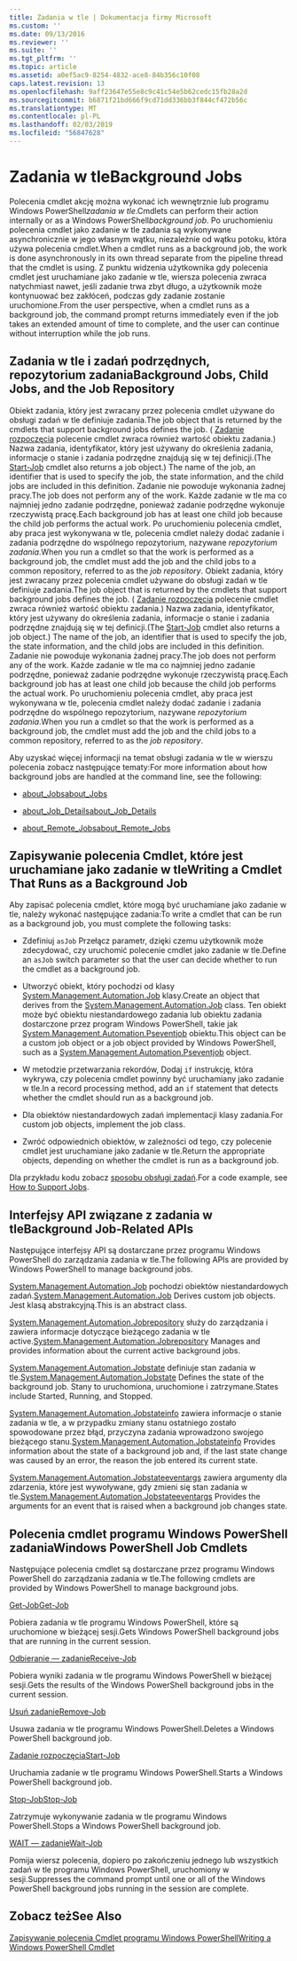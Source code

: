 ```yaml
---
title: Zadania w tle | Dokumentacja firmy Microsoft
ms.custom: ''
ms.date: 09/13/2016
ms.reviewer: ''
ms.suite: ''
ms.tgt_pltfrm: ''
ms.topic: article
ms.assetid: a0ef5ac9-8254-4832-ace8-84b356c10f08
caps.latest.revision: 13
ms.openlocfilehash: 9aff23647e55e8c9c41c54e5b62cedc15fb28a2d
ms.sourcegitcommit: b6871f21bd666f9cd71dd336bb3f844cf472b56c
ms.translationtype: MT
ms.contentlocale: pl-PL
ms.lasthandoff: 02/03/2019
ms.locfileid: "56847628"
---
```

# <a name="background-jobs"></a><span data-ttu-id="9359e-102">Zadania w tle</span><span class="sxs-lookup"><span data-stu-id="9359e-102">Background Jobs</span></span>

<span data-ttu-id="9359e-103">Polecenia cmdlet akcję można wykonać ich wewnętrznie lub programu Windows PowerShell*zadania w tle*.</span><span class="sxs-lookup"><span data-stu-id="9359e-103">Cmdlets can perform their action internally or as a Windows PowerShell*background job*.</span></span> <span data-ttu-id="9359e-104">Po uruchomieniu polecenia cmdlet jako zadanie w tle zadania są wykonywane asynchronicznie w jego własnym wątku, niezależnie od wątku potoku, która używa polecenia cmdlet.</span><span class="sxs-lookup"><span data-stu-id="9359e-104">When a cmdlet runs as a background job, the work is done asynchronously in its own thread separate from the pipeline thread that the cmdlet is using.</span></span> <span data-ttu-id="9359e-105">Z punktu widzenia użytkownika gdy polecenia cmdlet jest uruchamiane jako zadanie w tle, wiersza polecenia zwraca natychmiast nawet, jeśli zadanie trwa zbyt długo, a użytkownik może kontynuować bez zakłóceń, podczas gdy zadanie zostanie uruchomione.</span><span class="sxs-lookup"><span data-stu-id="9359e-105">From the user perspective, when a cmdlet runs as a background job, the command prompt returns immediately even if the job takes an extended amount of time to complete, and the user can continue without interruption while the job runs.</span></span>

## <a name="background-jobs-child-jobs-and-the-job-repository"></a><span data-ttu-id="9359e-106">Zadania w tle i zadań podrzędnych, repozytorium zadania</span><span class="sxs-lookup"><span data-stu-id="9359e-106">Background Jobs, Child Jobs, and the Job Repository</span></span>

<span data-ttu-id="9359e-107">Obiekt zadania, który jest zwracany przez polecenia cmdlet używane do obsługi zadań w tle definiuje zadania.</span><span class="sxs-lookup"><span data-stu-id="9359e-107">The job object that is returned by the cmdlets that support background jobs defines the job.</span></span> <span data-ttu-id="9359e-108">( [Zadanie rozpoczęcia](/powershell/module/Microsoft.PowerShell.Core/Start-Job) polecenie cmdlet zwraca również wartość obiektu zadania.) Nazwa zadania, identyfikator, który jest używany do określenia zadania, informacje o stanie i zadania podrzędne znajdują się w tej definicji.</span><span class="sxs-lookup"><span data-stu-id="9359e-108">(The [Start-Job](/powershell/module/Microsoft.PowerShell.Core/Start-Job) cmdlet also returns a job object.) The name of the job, an identifier that is used to specify the job, the state information, and the child jobs are included in this definition.</span></span> <span data-ttu-id="9359e-109">Zadanie nie powoduje wykonania żadnej pracy.</span><span class="sxs-lookup"><span data-stu-id="9359e-109">The job does not perform any of the work.</span></span> <span data-ttu-id="9359e-110">Każde zadanie w tle ma co najmniej jedno zadanie podrzędne, ponieważ zadanie podrzędne wykonuje rzeczywistą pracę.</span><span class="sxs-lookup"><span data-stu-id="9359e-110">Each background job has at least one child job because the child job performs the actual work.</span></span> <span data-ttu-id="9359e-111">Po uruchomieniu polecenia cmdlet, aby praca jest wykonywana w tle, polecenia cmdlet należy dodać zadanie i zadania podrzędne do wspólnego repozytorium, nazywane *repozytorium zadania*.</span><span class="sxs-lookup"><span data-stu-id="9359e-111">When you run a cmdlet so that the work is performed as a background job, the cmdlet must add the job and the child jobs to a common repository, referred to as the *job repository*.</span></span>
<span data-ttu-id="9359e-112">Obiekt zadania, który jest zwracany przez polecenia cmdlet używane do obsługi zadań w tle definiuje zadania.</span><span class="sxs-lookup"><span data-stu-id="9359e-112">The job object that is returned by the cmdlets that support background jobs defines the job.</span></span> <span data-ttu-id="9359e-113">( [Zadanie rozpoczęcia](/powershell/module/Microsoft.PowerShell.Core/Start-Job) polecenie cmdlet zwraca również wartość obiektu zadania.) Nazwa zadania, identyfikator, który jest używany do określenia zadania, informacje o stanie i zadania podrzędne znajdują się w tej definicji.</span><span class="sxs-lookup"><span data-stu-id="9359e-113">(The [Start-Job](/powershell/module/Microsoft.PowerShell.Core/Start-Job) cmdlet also returns a job object.) The name of the job, an identifier that is used to specify the job, the state information, and the child jobs are included in this definition.</span></span> <span data-ttu-id="9359e-114">Zadanie nie powoduje wykonania żadnej pracy.</span><span class="sxs-lookup"><span data-stu-id="9359e-114">The job does not perform any of the work.</span></span> <span data-ttu-id="9359e-115">Każde zadanie w tle ma co najmniej jedno zadanie podrzędne, ponieważ zadanie podrzędne wykonuje rzeczywistą pracę.</span><span class="sxs-lookup"><span data-stu-id="9359e-115">Each background job has at least one child job because the child job performs the actual work.</span></span> <span data-ttu-id="9359e-116">Po uruchomieniu polecenia cmdlet, aby praca jest wykonywana w tle, polecenia cmdlet należy dodać zadanie i zadania podrzędne do wspólnego repozytorium, nazywane *repozytorium zadania*.</span><span class="sxs-lookup"><span data-stu-id="9359e-116">When you run a cmdlet so that the work is performed as a background job, the cmdlet must add the job and the child jobs to a common repository, referred to as the *job repository*.</span></span>

<span data-ttu-id="9359e-117">Aby uzyskać więcej informacji na temat obsługi zadania w tle w wierszu polecenia zobacz następujące tematy:</span><span class="sxs-lookup"><span data-stu-id="9359e-117">For more information about how background jobs are handled at the command line, see the following:</span></span>

- [<span data-ttu-id="9359e-118">about_Jobs</span><span class="sxs-lookup"><span data-stu-id="9359e-118">about_Jobs</span></span>](/powershell/module/microsoft.powershell.core/about/about_jobs)

- [<span data-ttu-id="9359e-119">about_Job_Details</span><span class="sxs-lookup"><span data-stu-id="9359e-119">about_Job_Details</span></span>](/powershell/module/microsoft.powershell.core/about/about_job_details)

- [<span data-ttu-id="9359e-120">about_Remote_Jobs</span><span class="sxs-lookup"><span data-stu-id="9359e-120">about_Remote_Jobs</span></span>](/powershell/module/microsoft.powershell.core/about/about_remote_jobs)

## <a name="writing-a-cmdlet-that-runs-as-a-background-job"></a><span data-ttu-id="9359e-121">Zapisywanie polecenia Cmdlet, które jest uruchamiane jako zadanie w tle</span><span class="sxs-lookup"><span data-stu-id="9359e-121">Writing a Cmdlet That Runs as a Background Job</span></span>

<span data-ttu-id="9359e-122">Aby zapisać polecenia cmdlet, które mogą być uruchamiane jako zadanie w tle, należy wykonać następujące zadania:</span><span class="sxs-lookup"><span data-stu-id="9359e-122">To write a cmdlet that can be run as a background job, you must complete the following tasks:</span></span>

- <span data-ttu-id="9359e-123">Zdefiniuj `asJob` Przełącz parametr, dzięki czemu użytkownik może zdecydować, czy uruchomić polecenie cmdlet jako zadanie w tle.</span><span class="sxs-lookup"><span data-stu-id="9359e-123">Define an `asJob` switch parameter so that the user can decide whether to run the cmdlet as a background job.</span></span>

- <span data-ttu-id="9359e-124">Utworzyć obiekt, który pochodzi od klasy [System.Management.Automation.Job](/dotnet/api/System.Management.Automation.Job) klasy.</span><span class="sxs-lookup"><span data-stu-id="9359e-124">Create an object that derives from the [System.Management.Automation.Job](/dotnet/api/System.Management.Automation.Job) class.</span></span> <span data-ttu-id="9359e-125">Ten obiekt może być obiektu niestandardowego zadania lub obiektu zadania dostarczone przez program Windows PowerShell, takie jak [System.Management.Automation.Pseventjob](/dotnet/api/System.Management.Automation.PSEventJob) obiektu.</span><span class="sxs-lookup"><span data-stu-id="9359e-125">This object can be a custom job object or a job object provided by Windows PowerShell, such as a [System.Management.Automation.Pseventjob](/dotnet/api/System.Management.Automation.PSEventJob) object.</span></span>

- <span data-ttu-id="9359e-126">W metodzie przetwarzania rekordów, Dodaj `if` instrukcję, która wykrywa, czy polecenia cmdlet powinny być uruchamiany jako zadanie w tle.</span><span class="sxs-lookup"><span data-stu-id="9359e-126">In a record processing method, add an `if` statement that detects whether the cmdlet should run as a background job.</span></span>

- <span data-ttu-id="9359e-127">Dla obiektów niestandardowych zadań implementacji klasy zadania.</span><span class="sxs-lookup"><span data-stu-id="9359e-127">For custom job objects, implement the job class.</span></span>

- <span data-ttu-id="9359e-128">Zwróć odpowiednich obiektów, w zależności od tego, czy polecenie cmdlet jest uruchamiane jako zadanie w tle.</span><span class="sxs-lookup"><span data-stu-id="9359e-128">Return the appropriate objects, depending on whether the cmdlet is run as a background job.</span></span>

<span data-ttu-id="9359e-129">Dla przykładu kodu zobacz [sposobu obsługi zadań](./how-to-support-jobs.md).</span><span class="sxs-lookup"><span data-stu-id="9359e-129">For a code example, see [How to Support Jobs](./how-to-support-jobs.md).</span></span>

## <a name="background-job-related-apis"></a><span data-ttu-id="9359e-130">Interfejsy API związane z zadania w tle</span><span class="sxs-lookup"><span data-stu-id="9359e-130">Background Job-Related APIs</span></span>

<span data-ttu-id="9359e-131">Następujące interfejsy API są dostarczane przez programu Windows PowerShell do zarządzania zadania w tle.</span><span class="sxs-lookup"><span data-stu-id="9359e-131">The following APIs are provided by Windows PowerShell to manage background jobs.</span></span>

<span data-ttu-id="9359e-132">[System.Management.Automation.Job](/dotnet/api/System.Management.Automation.Job) pochodzi obiektów niestandardowych zadań.</span><span class="sxs-lookup"><span data-stu-id="9359e-132">[System.Management.Automation.Job](/dotnet/api/System.Management.Automation.Job) Derives custom job objects.</span></span> <span data-ttu-id="9359e-133">Jest klasą abstrakcyjną.</span><span class="sxs-lookup"><span data-stu-id="9359e-133">This is an abstract class.</span></span>

<span data-ttu-id="9359e-134">[System.Management.Automation.Jobrepository](/dotnet/api/System.Management.Automation.JobRepository) służy do zarządzania i zawiera informacje dotyczące bieżącego zadania w tle active.</span><span class="sxs-lookup"><span data-stu-id="9359e-134">[System.Management.Automation.Jobrepository](/dotnet/api/System.Management.Automation.JobRepository) Manages and provides information about the current active background jobs.</span></span>

<span data-ttu-id="9359e-135">[System.Management.Automation.Jobstate](/dotnet/api/System.Management.Automation.JobState) definiuje stan zadania w tle.</span><span class="sxs-lookup"><span data-stu-id="9359e-135">[System.Management.Automation.Jobstate](/dotnet/api/System.Management.Automation.JobState) Defines the state of the background job.</span></span> <span data-ttu-id="9359e-136">Stany to uruchomiona, uruchomione i zatrzymane.</span><span class="sxs-lookup"><span data-stu-id="9359e-136">States include Started, Running, and Stopped.</span></span>

<span data-ttu-id="9359e-137">[System.Management.Automation.Jobstateinfo](/dotnet/api/System.Management.Automation.JobStateInfo) zawiera informacje o stanie zadania w tle, a w przypadku zmiany stanu ostatniego zostało spowodowane przez błąd, przyczyna zadania wprowadzono swojego bieżącego stanu.</span><span class="sxs-lookup"><span data-stu-id="9359e-137">[System.Management.Automation.Jobstateinfo](/dotnet/api/System.Management.Automation.JobStateInfo) Provides information about the state of a background job and, if the last state change was caused by an error, the reason the job entered its current state.</span></span>

<span data-ttu-id="9359e-138">[System.Management.Automation.Jobstateeventargs](/dotnet/api/System.Management.Automation.JobStateEventArgs) zawiera argumenty dla zdarzenia, które jest wywoływane, gdy zmieni się stan zadania w tle.</span><span class="sxs-lookup"><span data-stu-id="9359e-138">[System.Management.Automation.Jobstateeventargs](/dotnet/api/System.Management.Automation.JobStateEventArgs) Provides the arguments for an event that is raised when a background job changes state.</span></span>

## <a name="windows-powershell-job-cmdlets"></a><span data-ttu-id="9359e-139">Polecenia cmdlet programu Windows PowerShell zadania</span><span class="sxs-lookup"><span data-stu-id="9359e-139">Windows PowerShell Job Cmdlets</span></span>

<span data-ttu-id="9359e-140">Następujące polecenia cmdlet są dostarczane przez programu Windows PowerShell do zarządzania zadania w tle.</span><span class="sxs-lookup"><span data-stu-id="9359e-140">The following cmdlets are provided by Windows PowerShell to manage background jobs.</span></span>

[<span data-ttu-id="9359e-141">Get-Job</span><span class="sxs-lookup"><span data-stu-id="9359e-141">Get-Job</span></span>](/powershell/module/Microsoft.PowerShell.Core/Get-Job)

<span data-ttu-id="9359e-142">Pobiera zadania w tle programu Windows PowerShell, które są uruchomione w bieżącej sesji.</span><span class="sxs-lookup"><span data-stu-id="9359e-142">Gets Windows PowerShell background jobs that are running in the current session.</span></span>

[<span data-ttu-id="9359e-143">Odbieranie — zadanie</span><span class="sxs-lookup"><span data-stu-id="9359e-143">Receive-Job</span></span>](/powershell/module/Microsoft.PowerShell.Core/Receive-Job)

<span data-ttu-id="9359e-144">Pobiera wyniki zadania w tle programu Windows PowerShell w bieżącej sesji.</span><span class="sxs-lookup"><span data-stu-id="9359e-144">Gets the results of the Windows PowerShell background jobs in the current session.</span></span>

[<span data-ttu-id="9359e-145">Usuń zadanie</span><span class="sxs-lookup"><span data-stu-id="9359e-145">Remove-Job</span></span>](/powershell/module/Microsoft.PowerShell.Core/Remove-Job)

<span data-ttu-id="9359e-146">Usuwa zadania w tle programu Windows PowerShell.</span><span class="sxs-lookup"><span data-stu-id="9359e-146">Deletes a Windows PowerShell background job.</span></span>

[<span data-ttu-id="9359e-147">Zadanie rozpoczęcia</span><span class="sxs-lookup"><span data-stu-id="9359e-147">Start-Job</span></span>](/powershell/module/Microsoft.PowerShell.Core/Start-Job)

<span data-ttu-id="9359e-148">Uruchamia zadanie w tle programu Windows PowerShell.</span><span class="sxs-lookup"><span data-stu-id="9359e-148">Starts a Windows PowerShell background job.</span></span>

[<span data-ttu-id="9359e-149">Stop-Job</span><span class="sxs-lookup"><span data-stu-id="9359e-149">Stop-Job</span></span>](/powershell/module/Microsoft.PowerShell.Core/Stop-Job)

<span data-ttu-id="9359e-150">Zatrzymuje wykonywanie zadania w tle programu Windows PowerShell.</span><span class="sxs-lookup"><span data-stu-id="9359e-150">Stops a Windows PowerShell background job.</span></span>

[<span data-ttu-id="9359e-151">WAIT — zadanie</span><span class="sxs-lookup"><span data-stu-id="9359e-151">Wait-Job</span></span>](/powershell/module/Microsoft.PowerShell.Core/Wait-Job)

<span data-ttu-id="9359e-152">Pomija wiersz polecenia, dopiero po zakończeniu jednego lub wszystkich zadań w tle programu Windows PowerShell, uruchomiony w sesji.</span><span class="sxs-lookup"><span data-stu-id="9359e-152">Suppresses the command prompt until one or all of the Windows PowerShell background jobs running in the session are complete.</span></span>

## <a name="see-also"></a><span data-ttu-id="9359e-153">Zobacz też</span><span class="sxs-lookup"><span data-stu-id="9359e-153">See Also</span></span>

[<span data-ttu-id="9359e-154">Zapisywanie polecenia Cmdlet programu Windows PowerShell</span><span class="sxs-lookup"><span data-stu-id="9359e-154">Writing a Windows PowerShell Cmdlet</span></span>](./writing-a-windows-powershell-cmdlet.md)

